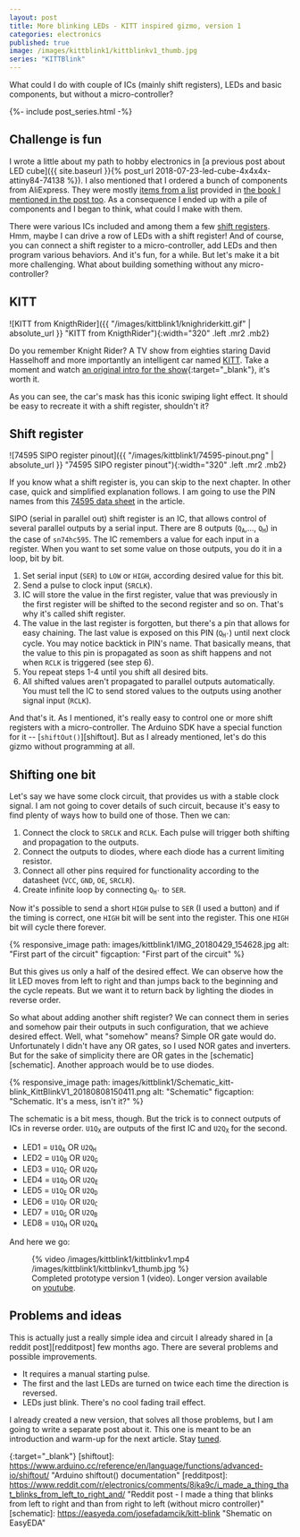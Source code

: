 ```yaml
---
layout: post
title: More blinking LEDs - KITT inspired gizmo, version 1
categories: electronics
published: true
image: /images/kittblink1/kittblinkv1_thumb.jpg
series: "KITTBlink"
---
```

What could I do with couple of ICs (mainly shift registers), LEDs and basic components, but without a micro-controller?

<!--more-->


{%- include post_series.html -%}

## Challenge is fun

I wrote a little about my path to hobby electronics in [a previous post about LED cube]({{ site.baseurl }}{% post_url 2018-07-23-led-cube-4x4x4x-attiny84-74138 %}). I also mentioned that I ordered a bunch of components from AliExpress. They were mostly [items from a list](http://elektrokniha.cz/parts.html) provided in [the book I mentioned in the post too](http://elektrokniha.cz/parts.html). As a consequence I ended up with a pile of components and I began to think, what could I make with them. 

There were various ICs included and among them a few [shift registers][74595ds]. Hmm, maybe I can drive a row of LEDs with a shift register! And of course, you can connect a shift register to a micro-controller, add LEDs and then  program various behaviors. And it's fun, for a while.  But let's make it a bit more challenging. What about building something without any micro-controller?

## KITT


![KITT from KnigthRider]({{ "/images/kittblink1/knighriderkitt.gif" | absolute_url }} "KITT from KnigthRider"){:width="320" .left .mr2 .mb2}

Do&nbsp;you&nbsp;remember Knight Rider? A TV show from eighties staring David Hasselhoff and more importantly an intelligent car named [KITT](https://en.wikipedia.org/wiki/KITT). Take a moment and watch [an original intro for the show](https://www.youtube.com/watch?v=oNyXYPhnUIss){:target="_blank"}, it's worth it.

As you can see, the car's mask has this iconic swiping light effect. It should be easy to recreate it with a shift register, shouldn't it?

## Shift register


![74595 SIPO register pinout]({{ "/images/kittblink1/74595-pinout.png" | absolute_url }} "74595 SIPO register pinout"){:width="320" .left .mr2 .mb2}

If you know what a shift register is, you can skip to the next chapter. In other case, quick and simplified explanation follows. I am going to use the PIN names from this [74595 data sheet][74595ds] in the article.

SIPO (serial in parallel out) shift register is an IC, that allows control of several parallel outputs by a serial input. There are 8 outputs (<code>Q<sub>A</sub></code>,..., <code>Q<sub>H</sub></code>) in the case of `sn74hc595`.   The IC remembers a value for each input in a register. When you want to set some value on those outputs, you do it in a loop, bit by bit. 

1. Set serial input (`SER`) to `LOW` or `HIGH`, according desired value for this bit.
2. Send a pulse to clock input (`SRCLK`). 
3. IC will store the value in the first register, value that was previously in the first register will be shifted to the second register and so on. That's  why it's called shift register.
4. The value in the last register is forgotten, but there's a pin that allows for easy chaining. The last value is exposed on this PIN (<code>Q<sub>H'</sub></code>) until next clock cycle. You may notice backtick in PIN's name. That basically means, that the value to this pin is propagated as soon as shift happens and not when `RCLK` is triggered (see step 6).
5. You repeat steps 1-4 until you shift all desired bits.
6. All shifted values aren't propagated to parallel outputs automatically. You must tell the IC to send stored values to the outputs using another signal input (`RCLK`).

And that's it. As I mentioned, it's really easy to control one or more shift registers with a micro-controller. The Arduino SDK have a special function for it -- [`shiftOut()`][shiftout]. But as I already mentioned, let's do this gizmo without programming at all.

## Shifting one bit 

Let's say we have some clock circuit, that provides us with a stable clock signal. I am not going to cover details of such circuit, because it's easy to find plenty of ways how to build one of those. Then we can:

1. Connect the clock to `SRCLK` and `RCLK`. Each pulse will trigger both shifting and propagation to the outputs.
2. Connect the outputs to diodes, where each diode has a current limiting resistor.
3. Connect all other pins required for functionality according to the datasheet (`VCC`, `GND`, `OE`, `SRCLR`).
4. Create infinite loop by connecting <code>Q<sub>H'</sub></code> to `SER`.

Now it's possible to send a short `HIGH` pulse to `SER` (I used a button) and if the timing is correct, one `HIGH` bit will be sent into the register. This one `HIGH` bit will cycle there forever. 

{% responsive_image path: images/kittblink1/IMG_20180429_154628.jpg alt: "First part of the circuit" figcaption: "First part of the circuit" %}

But this gives us only a half of the desired effect. We can observe how the lit LED moves from left to right and than jumps back to the beginning and the cycle repeats. But we want it to return back by lighting the diodes in reverse order.

So what about adding another shift register? We can connect them in series and somehow pair their outputs in such configuration, that we achieve desired effect. Well, what "somehow" means? Simple OR gate would do. Unfortunately I didn't have any OR gates, so I used NOR gates and inverters. But for the sake of simplicity there are OR gates in the [schematic][schematic]. Another approach would be to use diodes. 

{% responsive_image path: images/kittblink1/Schematic_kitt-blink_KittBlinkV1_20180808150411.png alt: "Schematic" figcaption: "Schematic. It's a mess, isn't it?" %}

The schematic is a bit mess, though. But the trick is to connect outputs of ICs in reverse order. <code>U1Q<sub>X</sub></code> are outputs of the first IC and <code>U2Q<sub>X</sub></code> for the second.

- LED1 = <code>U1Q<sub>A</sub></code> OR <code>U2Q<sub>H</sub></code>
- LED2 = <code>U1Q<sub>B</sub></code> OR <code>U2Q<sub>G</sub></code>
- LED3 = <code>U1Q<sub>C</sub></code> OR <code>U2Q<sub>F</sub></code>
- LED4 = <code>U1Q<sub>D</sub></code> OR <code>U2Q<sub>E</sub></code>
- LED5 = <code>U1Q<sub>E</sub></code> OR <code>U2Q<sub>D</sub></code>
- LED6 = <code>U1Q<sub>F</sub></code> OR <code>U2Q<sub>C</sub></code>
- LED7 = <code>U1Q<sub>G</sub></code> OR <code>U2Q<sub>B</sub></code>
- LED8 = <code>U1Q<sub>H</sub></code> OR <code>U2Q<sub>A</sub></code>

And here we go:

<figure >
    {% video /images/kittblink1/kittblinkv1.mp4 /images/kittblink1/kittblinkv1_thumb.jpg %}
    <figcaption>Completed prototype version 1 (video). Longer version available on <a href="https://www.youtube.com/watch?v=hXiGiKb8M7k" target="_blank">youtube</a>.</figcaption>
</figure>


## Problems and ideas

This is actually just a really simple idea and circuit I already shared in [a reddit post][redditpost] few months ago. There are several problems and possible improvements.

- It requires a manual starting pulse. 
- The first and the last LEDs are turned on twice each time the direction is reversed.
- LEDs just blink. There's no cool fading trail effect. 

I already created a new version, that solves all those problems, but I am going to write a separate post about it. This one is meant to be an introduction and warm-up for the next article. Stay [tuned](https://josef-adamcik.cz/feed.xml).

[74595ds]: http://www.ti.com/lit/ds/symlink/sn74hc595.pdf "Datasheet for SN74HC59" 
{:target="_blank"}
[shiftout]: https://www.arduino.cc/reference/en/language/functions/advanced-io/shiftout/ "Arduino shiftout() documentation" 
[redditpost]: https://www.reddit.com/r/electronics/comments/8jka9c/i_made_a_thing_that_blinks_from_left_to_right_and/ "Reddit post - I made a thing that blinks from left to right and than from right to left (without micro controller)" 
[schematic]: https://easyeda.com/josefadamcik/kitt-blink "Shematic on EasyEDA"